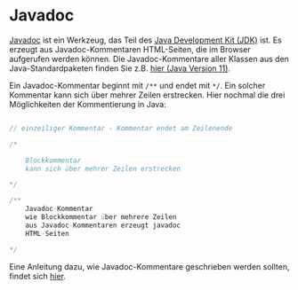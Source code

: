 # Javadoc

[Javadoc](https://www.oracle.com/java/technologies/javase/javadoc.html) ist ein Werkzeug, das Teil des [Java Development Kit (JDK)](https://www.oracle.com/java/technologies/downloads/) ist. Es erzeugt aus Javadoc-Kommentaren HTML-Seiten, die im Browser aufgerufen werden können. Die Javadoc-Kommentare aller Klassen aus den Java-Standardpaketen finden Sie z.B. [hier (Java Version 11)](https://docs.oracle.com/en/java/javase/11/docs/api/).

Ein Javadoc-Kommentar beginnt mit `/**` und endet mit `*/`. Ein solcher Kommentar kann sich über mehrer Zeilen erstrecken. Hier nochmal die drei Möglichkeiten der Kommentierung in Java:

```java 

// einzeiliger Kommentar - Kommentar endet am Zeilenende

/*

	Blockkommentar
	kann sich über mehrer Zeilen erstrecken

*/

/**
	Javadoc-Kommentar
	wie Blockkommentar über mehrere Zeilen
	aus Javadoc-Kommentaren erzeugt javadoc 
	HTML-Seiten

*/

```

Eine Anleitung dazu, wie Javadoc-Kommentare geschrieben werden sollten, findet sich [hier](https://www.oracle.com/java/technologies/javase/writing-doc-comments.html).